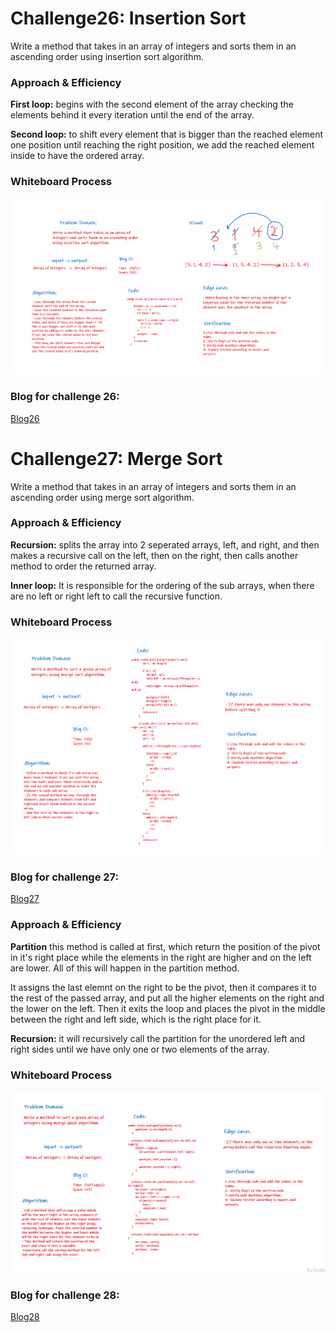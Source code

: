 # Challenge26: Insertion Sort
Write a method that takes in an array of integers and sorts them in an ascending order using insertion sort algorithm.

### Approach & Efficiency
**First loop:** begins with the second element of the array checking the elements behind it every iteration until the end of the array.

**Second loop:** to shift every element that is bigger than the reached element one position until reaching the right position, we add the reached element inside to have the ordered array.

### Whiteboard Process
![CodeChallenge26](challenge26.PNG)

### Blog for challenge 26:
[Blog26](Blogs/Blog26.md)


# Challenge27: Merge Sort
Write a method that takes in an array of integers and sorts them in an ascending order using merge sort algorithm.

### Approach & Efficiency
**Recursion:** splits the array into 2 seperated arrays, left, and right, and then makes a recursive call on the left, then on the right, then calls another method to order the returned array.

**Inner loop:** It is responsible for the ordering of the sub arrays, when there are no left or right left to call the recursive function.

### Whiteboard Process
![CodeChallenge27](codeChallenge27.PNG)

### Blog for challenge 27:
[Blog27](Blogs/Blog27.md)


### Approach & Efficiency
**Partition** this method is called at first, which return the position of the pivot in it's right place while the elements in the right are higher and on the left are lower. All of this will happen in the partition method.

It assigns the last elemnt on the right to be the pivot, then it compares it to the rest of the passed array, and put all the higher elements on the right and the lower on the left. Then it exits the loop and places the pivot in the middle between the right and left side, which is the right place for it.

**Recursion:** it will recursively call the partition for the unordered left and right sides until we have only one or two elements of the array.

### Whiteboard Process
![CodeChallenge28](codeChallenge28.PNG)

### Blog for challenge 28:
[Blog28](Blogs/Blog28.md)

